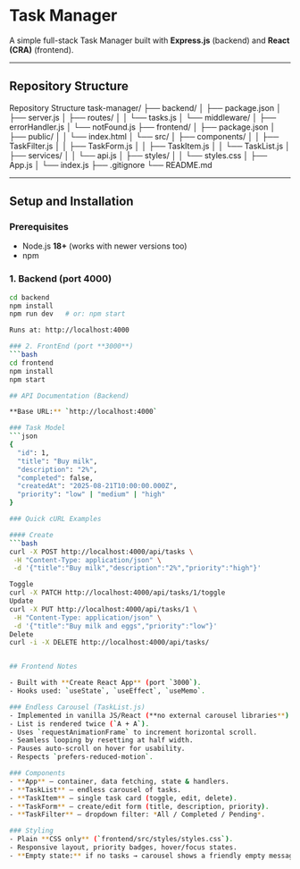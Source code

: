 # Task Manager

A simple full-stack Task Manager built with **Express.js** (backend) and **React (CRA)** (frontend).

---

## Repository Structure


Repository Structure
task-manager/
├── backend/
│ ├── package.json
│ ├── server.js
│ ├── routes/
│ │ └── tasks.js
│ └── middleware/
│ ├── errorHandler.js
│ └── notFound.js
├── frontend/
│ ├── package.json
│ ├── public/
│ │ └── index.html
│ └── src/
│ ├── components/
│ │ ├── TaskFilter.js
│ │ ├── TaskForm.js
│ │ ├── TaskItem.js
│ │ └── TaskList.js
│ ├── services/
│ │ └── api.js
│ ├── styles/
│ │ └── styles.css
│ ├── App.js
│ └── index.js
├── .gitignore
└── README.md


---

## Setup and Installation

### Prerequisites
- Node.js **18+** (works with newer versions too)
- npm

### 1. Backend (port **4000**)
```bash
cd backend
npm install
npm run dev   # or: npm start

Runs at: http://localhost:4000

### 2. FrontEnd (port **3000**)
```bash
cd frontend
npm install
npm start

## API Documentation (Backend)

**Base URL:** `http://localhost:4000`

### Task Model
```json
{
  "id": 1,
  "title": "Buy milk",
  "description": "2%",
  "completed": false,
  "createdAt": "2025-08-21T10:00:00.000Z",
  "priority": "low" | "medium" | "high"
}

### Quick cURL Examples

#### Create
```bash
curl -X POST http://localhost:4000/api/tasks \
 -H "Content-Type: application/json" \
 -d '{"title":"Buy milk","description":"2%","priority":"high"}'

Toggle
curl -X PATCH http://localhost:4000/api/tasks/1/toggle
Update
curl -X PUT http://localhost:4000/api/tasks/1 \
 -H "Content-Type: application/json" \
 -d '{"title":"Buy milk and eggs","priority":"low"}'
Delete
curl -i -X DELETE http://localhost:4000/api/tasks/


## Frontend Notes

- Built with **Create React App** (port `3000`).
- Hooks used: `useState`, `useEffect`, `useMemo`.

### Endless Carousel (TaskList.js)
- Implemented in vanilla JS/React (**no external carousel libraries**).
- List is rendered twice (`A + A`).
- Uses `requestAnimationFrame` to increment horizontal scroll.
- Seamless looping by resetting at half width.
- Pauses auto-scroll on hover for usability.
- Respects `prefers-reduced-motion`.

### Components
- **App** — container, data fetching, state & handlers.  
- **TaskList** — endless carousel of tasks.  
- **TaskItem** — single task card (toggle, edit, delete).  
- **TaskForm** — create/edit form (title, description, priority).  
- **TaskFilter** — dropdown filter: *All / Completed / Pending*.  

### Styling
- Plain **CSS only** (`frontend/src/styles/styles.css`).  
- Responsive layout, priority badges, hover/focus states.  
- **Empty state:** if no tasks → carousel shows a friendly empty message.  


